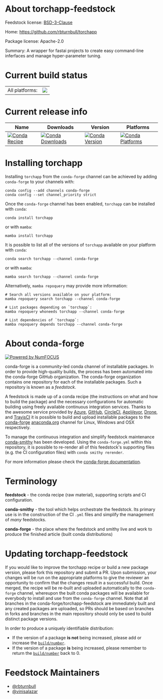 About torchapp-feedstock
========================

Feedstock license: [BSD-3-Clause](https://github.com/conda-forge/torchapp-feedstock/blob/main/LICENSE.txt)

Home: https://github.com/rbturnbull/torchapp

Package license: Apache-2.0

Summary: A wrapper for fastai projects to create easy command-line inferfaces and manage hyper-parameter tuning.

Current build status
====================


<table><tr><td>All platforms:</td>
    <td>
      <a href="https://dev.azure.com/conda-forge/feedstock-builds/_build/latest?definitionId=20494&branchName=main">
        <img src="https://dev.azure.com/conda-forge/feedstock-builds/_apis/build/status/torchapp-feedstock?branchName=main">
      </a>
    </td>
  </tr>
</table>

Current release info
====================

| Name | Downloads | Version | Platforms |
| --- | --- | --- | --- |
| [![Conda Recipe](https://img.shields.io/badge/recipe-torchapp-green.svg)](https://anaconda.org/conda-forge/torchapp) | [![Conda Downloads](https://img.shields.io/conda/dn/conda-forge/torchapp.svg)](https://anaconda.org/conda-forge/torchapp) | [![Conda Version](https://img.shields.io/conda/vn/conda-forge/torchapp.svg)](https://anaconda.org/conda-forge/torchapp) | [![Conda Platforms](https://img.shields.io/conda/pn/conda-forge/torchapp.svg)](https://anaconda.org/conda-forge/torchapp) |

Installing torchapp
===================

Installing `torchapp` from the `conda-forge` channel can be achieved by adding `conda-forge` to your channels with:

```
conda config --add channels conda-forge
conda config --set channel_priority strict
```

Once the `conda-forge` channel has been enabled, `torchapp` can be installed with `conda`:

```
conda install torchapp
```

or with `mamba`:

```
mamba install torchapp
```

It is possible to list all of the versions of `torchapp` available on your platform with `conda`:

```
conda search torchapp --channel conda-forge
```

or with `mamba`:

```
mamba search torchapp --channel conda-forge
```

Alternatively, `mamba repoquery` may provide more information:

```
# Search all versions available on your platform:
mamba repoquery search torchapp --channel conda-forge

# List packages depending on `torchapp`:
mamba repoquery whoneeds torchapp --channel conda-forge

# List dependencies of `torchapp`:
mamba repoquery depends torchapp --channel conda-forge
```


About conda-forge
=================

[![Powered by
NumFOCUS](https://img.shields.io/badge/powered%20by-NumFOCUS-orange.svg?style=flat&colorA=E1523D&colorB=007D8A)](https://numfocus.org)

conda-forge is a community-led conda channel of installable packages.
In order to provide high-quality builds, the process has been automated into the
conda-forge GitHub organization. The conda-forge organization contains one repository
for each of the installable packages. Such a repository is known as a *feedstock*.

A feedstock is made up of a conda recipe (the instructions on what and how to build
the package) and the necessary configurations for automatic building using freely
available continuous integration services. Thanks to the awesome service provided by
[Azure](https://azure.microsoft.com/en-us/services/devops/), [GitHub](https://github.com/),
[CircleCI](https://circleci.com/), [AppVeyor](https://www.appveyor.com/),
[Drone](https://cloud.drone.io/welcome), and [TravisCI](https://travis-ci.com/)
it is possible to build and upload installable packages to the
[conda-forge](https://anaconda.org/conda-forge) [anaconda.org](https://anaconda.org/)
channel for Linux, Windows and OSX respectively.

To manage the continuous integration and simplify feedstock maintenance
[conda-smithy](https://github.com/conda-forge/conda-smithy) has been developed.
Using the ``conda-forge.yml`` within this repository, it is possible to re-render all of
this feedstock's supporting files (e.g. the CI configuration files) with ``conda smithy rerender``.

For more information please check the [conda-forge documentation](https://conda-forge.org/docs/).

Terminology
===========

**feedstock** - the conda recipe (raw material), supporting scripts and CI configuration.

**conda-smithy** - the tool which helps orchestrate the feedstock.
                   Its primary use is in the construction of the CI ``.yml`` files
                   and simplify the management of *many* feedstocks.

**conda-forge** - the place where the feedstock and smithy live and work to
                  produce the finished article (built conda distributions)


Updating torchapp-feedstock
===========================

If you would like to improve the torchapp recipe or build a new
package version, please fork this repository and submit a PR. Upon submission,
your changes will be run on the appropriate platforms to give the reviewer an
opportunity to confirm that the changes result in a successful build. Once
merged, the recipe will be re-built and uploaded automatically to the
`conda-forge` channel, whereupon the built conda packages will be available for
everybody to install and use from the `conda-forge` channel.
Note that all branches in the conda-forge/torchapp-feedstock are
immediately built and any created packages are uploaded, so PRs should be based
on branches in forks and branches in the main repository should only be used to
build distinct package versions.

In order to produce a uniquely identifiable distribution:
 * If the version of a package **is not** being increased, please add or increase
   the [``build/number``](https://docs.conda.io/projects/conda-build/en/latest/resources/define-metadata.html#build-number-and-string).
 * If the version of a package **is** being increased, please remember to return
   the [``build/number``](https://docs.conda.io/projects/conda-build/en/latest/resources/define-metadata.html#build-number-and-string)
   back to 0.

Feedstock Maintainers
=====================

* [@rbturnbull](https://github.com/rbturnbull/)
* [@vinisalazar](https://github.com/vinisalazar/)

